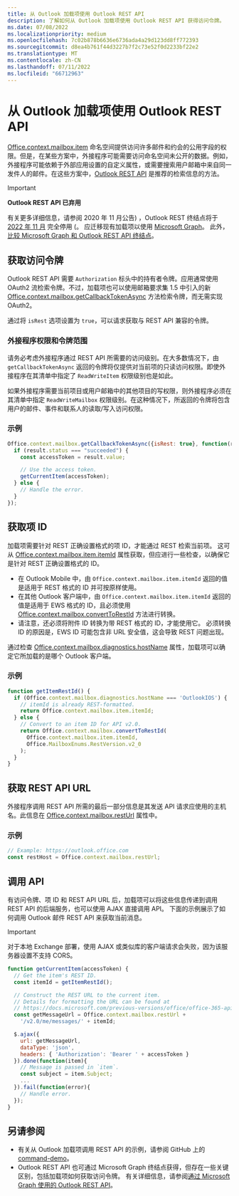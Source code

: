 ```yaml
---
title: 从 Outlook 加载项使用 Outlook REST API
description: 了解如何从 Outlook 加载项使用 Outlook REST API 获得访问令牌。
ms.date: 07/08/2022
ms.localizationpriority: medium
ms.openlocfilehash: 7c02b878b6636e6736ada4a29d123dd8ff772393
ms.sourcegitcommit: d8ea4b761f44d3227b7f2c73e52f0d2233bf22e2
ms.translationtype: MT
ms.contentlocale: zh-CN
ms.lasthandoff: 07/11/2022
ms.locfileid: "66712963"
---
```

# <a name="use-the-outlook-rest-apis-from-an-outlook-add-in"></a>从 Outlook 加载项使用 Outlook REST API

[Office.context.mailbox.item](/javascript/api/requirement-sets/outlook/preview-requirement-set/office.context.mailbox.item) 命名空间提供访问许多邮件和约会的公用字段的权限。但是，在某些方案中，外接程序可能需要访问命名空间未公开的数据。例如，外接程序可能依赖于外部应用设置的自定义属性，或需要搜索用户邮箱中来自同一发件人的邮件。在这些方案中，[Outlook REST API](/outlook/rest) 是推荐的检索信息的方法。

> [!IMPORTANT]
> **Outlook REST API 已弃用**
>
> 有关更多详细信息，请参阅 2020 年 11 月公告) ，Outlook REST 终结点将于 [2022 年 11 月](https://developer.microsoft.com/graph/blogs/outlook-rest-api-v2-0-deprecation-notice/) 完全停用 (。 应迁移现有加载项以使用 [Microsoft Graph](/outlook/rest#outlook-rest-api-via-microsoft-graph)。 此外， [比较 Microsoft Graph 和 Outlook REST API 终结点](/outlook/rest/compare-graph)。

## <a name="get-an-access-token"></a>获取访问令牌

Outlook REST API 需要 `Authorization` 标头中的持有者令牌。应用通常使用 OAuth2 流检索令牌。不过，加载项也可以使用邮箱要求集 1.5 中引入的新 [Office.context.mailbox.getCallbackTokenAsync](/javascript/api/requirement-sets/outlook/preview-requirement-set/office.context.mailbox#methods) 方法检索令牌，而无需实现 OAuth2。

通过将 `isRest` 选项设置为 `true`，可以请求获取与 REST API 兼容的令牌。

### <a name="add-in-permissions-and-token-scope"></a>外接程序权限和令牌范围

请务必考虑外接程序通过 REST API 所需要的访问级别。在大多数情况下，由 `getCallbackTokenAsync` 返回的令牌将仅提供对当前项的只读访问权限。即使外接程序在其清单中指定了 `ReadWriteItem` 权限级别也是如此。

如果外接程序需要当前项目或用户邮箱中的其他项目的写权限，则外接程序必须在其清单中指定 `ReadWriteMailbox` 权限级别。在这种情况下，所返回的令牌将包含用户的邮件、事件和联系人的读取/写入访问权限。

### <a name="example"></a>示例

```js
Office.context.mailbox.getCallbackTokenAsync({isRest: true}, function(result){
  if (result.status === "succeeded") {
    const accessToken = result.value;

    // Use the access token.
    getCurrentItem(accessToken);
  } else {
    // Handle the error.
  }
});
```

## <a name="get-the-item-id"></a>获取项 ID

加载项需要针对 REST 正确设置格式的项 ID，才能通过 REST 检索当前项。 这可从 [Office.context.mailbox.item.itemId](/javascript/api/requirement-sets/outlook/preview-requirement-set/office.context.mailbox.item#properties) 属性获取，但应进行一些检查，以确保它是针对 REST 正确设置格式的 ID。

- 在 Outlook Mobile 中，由 `Office.context.mailbox.item.itemId` 返回的值是适用于 REST 格式的 ID 并可按原样使用。
- 在其他 Outlook 客户端中，由 `Office.context.mailbox.item.itemId` 返回的值是适用于 EWS 格式的 ID，且必须使用 [Office.context.mailbox.convertToRestId](/javascript/api/requirement-sets/outlook/preview-requirement-set/office.context.mailbox#methods) 方法进行转换。
- 请注意，还必须将附件 ID 转换为带 REST 格式的 ID，才能使用它。 必须转换 ID 的原因是，EWS ID 可能包含非 URL 安全值，这会导致 REST 问题出现。

通过检查 [Office.context.mailbox.diagnostics.hostName](/javascript/api/outlook/office.diagnostics#outlook-office-diagnostics-hostname-member) 属性，加载项可以确定它所加载的是哪个 Outlook 客户端。

### <a name="example"></a>示例

```js
function getItemRestId() {
  if (Office.context.mailbox.diagnostics.hostName === 'OutlookIOS') {
    // itemId is already REST-formatted.
    return Office.context.mailbox.item.itemId;
  } else {
    // Convert to an item ID for API v2.0.
    return Office.context.mailbox.convertToRestId(
      Office.context.mailbox.item.itemId,
      Office.MailboxEnums.RestVersion.v2_0
    );
  }
}
```

## <a name="get-the-rest-api-url"></a>获取 REST API URL

外接程序调用 REST API 所需的最后一部分信息是其发送 API 请求应使用的主机名。此信息在 [Office.context.mailbox.restUrl](/javascript/api/requirement-sets/outlook/preview-requirement-set/office.context.mailbox#properties) 属性中。

### <a name="example"></a>示例

```js
// Example: https://outlook.office.com
const restHost = Office.context.mailbox.restUrl;
```

## <a name="call-the-api"></a>调用 API

有访问令牌、项 ID 和 REST API URL 后，加载项可以将这些信息传递到调用 REST API 的后端服务，也可以使用 AJAX 直接调用 API。 下面的示例展示了如何调用 Outlook 邮件 REST API 来获取当前消息。

> [!IMPORTANT]
> 对于本地 Exchange 部署，使用 AJAX 或类似库的客户端请求会失败，因为该服务器设置不支持 CORS。

```js
function getCurrentItem(accessToken) {
  // Get the item's REST ID.
  const itemId = getItemRestId();

  // Construct the REST URL to the current item.
  // Details for formatting the URL can be found at
  // https://docs.microsoft.com/previous-versions/office/office-365-api/api/version-2.0/mail-rest-operations#get-messages.
  const getMessageUrl = Office.context.mailbox.restUrl +
    '/v2.0/me/messages/' + itemId;

  $.ajax({
    url: getMessageUrl,
    dataType: 'json',
    headers: { 'Authorization': 'Bearer ' + accessToken }
  }).done(function(item){
    // Message is passed in `item`.
    const subject = item.Subject;
    ...
  }).fail(function(error){
    // Handle error.
  });
}
```

## <a name="see-also"></a>另请参阅

- 有关从 Outlook 加载项调用 REST API 的示例，请参阅 GitHub 上的 [command-demo](https://github.com/OfficeDev/outlook-add-in-command-demo)。
- Outlook REST API 也可通过 Microsoft Graph 终结点获得，但存在一些关键区别，包括加载项如何获取访问令牌。 有关详细信息，请参阅[通过 Microsoft Graph 使用的 Outlook REST API](/outlook/rest/index#outlook-rest-api-via-microsoft-graph)。
